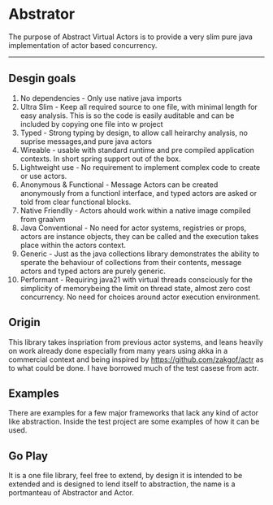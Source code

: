 # Abstrator

The purpose of Abstract Virtual Actors is to provide a very slim pure java implementation of actor based concurrency.

---

## Desgin goals
1. No dependencies  - Only use native java imports
2. Ultra Slim - Keep all required source to one file, with minimal length for easy analysis. This is so the code is easily auditable and can be included by copying one file into w project
3. Typed - Strong typing by design, to allow call heirarchy analysis, no suprise messages,and pure java actors
4. Wireable - usable with standard runtime and pre compiled application contexts. In short spring support out of the box.
5. Lightweight use - No requirement to implement complex code to create or use actors.
6. Anonymous & Functional - Message Actors can be created anonymously from a functionl interface, and typed actors are asked or told from clear functional blocks.
7. Native Friendlly - Actors ahould work within a native image compiled from graalvm
8. Java Conventional - No need for actor systems, registries or props, actors are instance objects, they can be called and the execution takes place within the actors context.
9. Generic - Just as the java collections library demonstrates the ability to sperate the behaviour of collections from their contents, message actors and typed actors are purely generic.
10. Performant - Requiring java21 with virtual threads consciously for the simplicity of memorybeing the limit on thread state, almost zero cost concurrency. No need for choices around actor execution environment.

## Origin
This library takes inspriation from previous actor systems, and leans heavily on work already done especially from many years using akka in a commercial context and being inspired by https://github.com/zakgof/actr as to what could be done. I have borrowed much of the test casese from actr.

## Examples
There are examples for a few major frameworks that lack any kind of actor like abstraction. Inside the test project are some examples of how it can be used.

## Go Play
It is a one file library, feel free to extend, by design it is intended to be extended and is designed to lend itself to abstraction, the name is a portmanteau of Abstractor and Actor.
